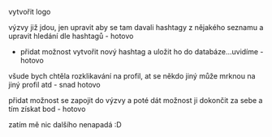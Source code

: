 
vytvořit logo

výzvy již jdou, jen upravit aby se tam davali hashtagy z nějakého seznamu a upravit hledání dle hashtagů - hotovo

+ přidat možnost vytvořit nový hashtag a uložit ho do databáze...uvidíme - hotovo

všude bych chtěla rozklikavání na profil, at se někdo jiný může mrknou na jiný profil atd - snad hotovo

přidat možnost se zapojit do výzvy a poté dát možnost ji dokončit za sebe a tím získat bod - hotovo

zatím mě nic dalšího nenapadá :D

